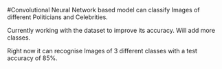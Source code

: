 #Convolutional Neural Network based model can classify Images of different Politicians and Celebrities.


Currently working with the dataset to improve its accuracy. 
Will add more classes.


Right now it can recognise Images of 3 different classes with a test accuracy of 85%.